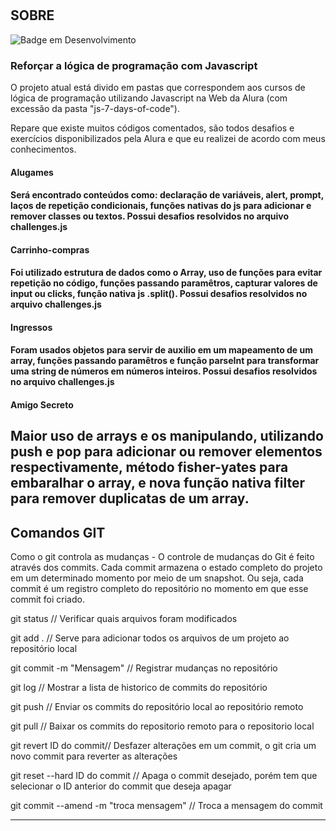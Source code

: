 # <h2>SOBRE</h2>
![Badge em Desenvolvimento](http://img.shields.io/static/v1?label=STATUS&message=EM%20DESENVOLVIMENTO&color=GREEN&style=for-the-badge)

<h3>Reforçar a lógica de programação com Javascript</h3>

O projeto atual está divido em pastas que correspondem aos cursos de lógica de programação utilizando Javascript na Web da Alura (com excessão da pasta "js-7-days-of-code").

Repare que existe muitos códigos comentados, são todos desafios e exercícios disponibilizados pela Alura e que eu realizei de acordo com meus conhecimentos.

<h4>Alugames<h4>

Será encontrado conteúdos como: declaração de variáveis, alert, prompt, laços de repetição condicionais, funções nativas do js para adicionar e remover classes ou textos. Possui desafios resolvidos no arquivo <strong>challenges.js</strong>

<h4>Carrinho-compras<h4>

Foi utilizado estrutura de dados como o Array, uso de funções para evitar repetição no código, funções passando paramêtros, capturar valores de input ou clicks, função nativa js .split(). Possui desafios resolvidos no arquivo <strong>challenges.js</strong>

<h4>Ingressos<h4>

Foram usados objetos para servir de auxilio em um mapeamento de um array, funções passando paramêtros e função parseInt para transformar uma string de números em números inteiros. Possui desafios resolvidos no arquivo <strong>challenges.js</strong>

<h4>Amigo Secreto<h4>

Maior uso de arrays e os manipulando, utilizando push e pop para adicionar ou remover elementos respectivamente, método fisher-yates para embaralhar o array, e nova função nativa filter para remover duplicatas de um array.
----
<h2>Comandos GIT</h2>

Como o git controla as mudanças - O controle de mudanças do Git é feito através dos commits. Cada commit armazena o estado completo do projeto em um determinado momento por meio de um snapshot. Ou seja, cada commit é um registro completo do repositório no momento em que esse commit foi criado.

git status // Verificar quais arquivos foram modificados

git add . // Serve para adicionar todos os arquivos de um projeto ao repositório local

git commit -m "Mensagem" // Registrar mudanças no repositório

git log // Mostrar a lista de historico de commits do repositório

git push // Enviar os commits do repositório local ao repositório remoto 

git pull // Baixar os commits do repositorio remoto para o repositorio local

git revert ID do commit// Desfazer alterações em um commit, o git cria um novo commit para reverter as alterações

git reset --hard ID do commit // Apaga o commit desejado, porém tem que selecionar o ID anterior do commit que deseja apagar

git commit --amend -m "troca mensagem" // Troca a mensagem do commit

----
